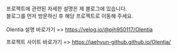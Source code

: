 프로젝트에 관련된 자세한 설명은 제 블로그에 있습니다. <br>
블로그를 먼저 방문하신 후 해당 프로젝트로 이동해 주세요. <br><br>
Olentia 설명 바로가기 => https://velog.io/@pjh950117/Olentia

프로젝트 사이트 바로가기 => https://jaehyun-github.github.io/Olentia/
